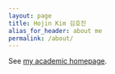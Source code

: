 ```yaml
---
layout: page
title: Hojin Kim 김호진
alias_for_header: about me
permalink: /about/
---
```

See [my academic homepage](https://mathsci.kaist.ac.kr/~hjkim/).

<!-- Ph.D. Candidate at [Department of Mathematical Sciences, KAIST](https://mathsci.kaist.ac.kr/home/).

Advisor: professor [Bo-Hae Im][BHIm]

## Reserch Interests
Number Theory

Currently, I'm interested in the nature of certain period polynomials, especially their unimodularity properties; also I'm working on the algebraic structures of the Multiple Zeta Values in positive characteristic.

## Educations
- KAIST, Dept. of Mathematical Sciences, Bachelor's degree, Feb. 2009 - Feb. 2014
- KAIST, Dept. of Mathematical Sciences, Master's program, Mar. 2014 - Feb. 2016
- KAIST, Dept. of Mathematical Sciences, Doctoral program, Mar. 2016 - (current)
  - Leave of absence, AI researcher in TmaxData & TmaxAI for alternative civilian service, Sep. 2018 - Aug. 2020

## Publications
* 2023 
  * [Note on linear independence of alternating multiple zeta values in positive characteristic][IKLNdP2023b] (with [Bo-Hae Im][BHIm],  Khac Nhuan Le, [Tuan Ngo Dac][TNgoDac], Lan Huong Pham), _preprint_.
  * [Hopf algebras and alternating multiple zeta values in positive characteristic][IKLNdP2023a] (with [Bo-Hae Im][BHIm],  Khac Nhuan Le, [Tuan Ngo Dac][TNgoDac], Lan Huong Pham), _preprint_.
  * [Hopf algebras and multiple zeta values in positive characteristic][IKLNDP2023] (with [Bo-Hae Im][BHIm],  Khac Nhuan Le, [Tuan Ngo Dac][TNgoDac], Lan Huong Pham), _preprint_.
* 2022
  * [On the common zeros of quasi-modular forms for $\Gamma_0^+(N)$ of level $N=1,2,3$][IKL2022] (with [Bo-Hae Im][BHIm], [Wonwoong Lee][WLee]), _preprint_.
  * [Zagier-Hoffman's conjectures in positive characteristic][IKLNdP2022] (with [Bo-Hae Im][BHIm],  Khac Nhuan Le, [Tuan Ngo Dac][TNgoDac], Lan Huong Pham), _preprint_.
  * [Riemann hypothesis for period polynomials attached to the derivatives of $$L$$-functions of cusp forms for $$\Gamma_0(N)$$][IM2022] (with [Bo-Hae Im][BHIm]), _J. Math. Anal. Appl._ 509 (2022), no. 2, Paper No. 125971.

## Talks 
* 2022 
  * Riemann hypothesis for period polynomials attached to the derivatives of $L$-functions of cusp forms for $\Gamma_0(N)$
    * Special session on *Automorphic Forms and $q$-Series*, [2022 Global KMS International Conference](https://www.kms.or.kr/conference/2022_fall/index.html).

## Teaching experiences
I have TA experiences as follows;
* Calculus 1 (2015F, 2021S, 2022S, 2023S)
* Calculus 2 (2014S, 2016F, 2017F, 2020F, 2021F, 2022F)
* Introduction to Linear Algebra (2021S)
* Differential Equations and Applications (2016S, 2017S)
* Logic and Set Theory (2014F, 2016F)
* Introduction to Number Theory (2015S, 2016S, 2022S, 2023S)
* Linear Algebra (2017S, 2017F, 2020F, 2021F, 2022F)

I received the Best TA award in [2021 Spring](https://mathsci.kaist.ac.kr/home/2021/09/2021년-봄학기-우수조교상), [2022 Spring](https://mathsci.kaist.ac.kr/home/2022/09/2022년-봄학기-우수조교상-시상식/) and [2023 Spring](https://mathsci.kaist.ac.kr/home/2023/09/2023년-bk21-plus-대학원-워크샵-개최/).

## Skills
### Programming
I can code in
- `Python`,
- `Java`,
- `Mathematica`,
- `SageMath`, and
- `LaTeX`.

### Language
I speak
- Korean (as the first language)
- English (fluent), and
- Spanish (very basic conversation).

## Contact
Office address: (34141) Room 4420, Building E6, KAIST, 291 Daehak-ro, Yuseong-gu, Daejeon, Republic of Korea

Email address: `ho***k**@kaist.ac.kr`; you can fill asterisks(`*`) with characters from my name.

Homepage (hosted by affiliation): [https://mathsci.kaist.ac.kr/~hjkim/](https://mathsci.kaist.ac.kr/~hjkim/). This homepage is meant to be similar to this `about me` page.

---
_Last updated: October 27th, 2023._

[IKLNdP2023b]: https://hal.science/hal-04240841
[IKLNdP2023a]: https://arxiv.org/abs/2304.02337
[IKLNdP2023]: https://arxiv.org/abs/2301.05906
[IM2022]: https://doi.org/10.1016/j.jmaa.2021.125971
[IKLNdP2022]: https://arxiv.org/abs/2205.07165
[IKL2022]: https://arxiv.org/abs/2206.06798
[BHIm]: https://sites.google.com/view/imbh/home
[WLee]: https://sites.google.com/site/leewwmath
[TNgoDac]: http://tuan.ngodac.perso.math.cnrs.fr -->